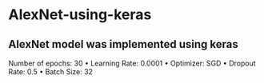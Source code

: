 # AlexNet-using-keras

## AlexNet model was implemented using keras

Number of epochs: 30
• Learning Rate: 0.0001
• Optimizer: SGD
• Dropout Rate: 0.5
• Batch Size: 32
